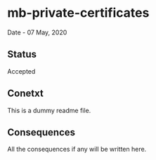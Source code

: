 # mb-private-certificates
Date - 07 May, 2020
## Status
Accepted
## Conetxt
This is a dummy readme file.
## Consequences
All the consequences if any will be written here.

